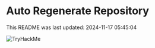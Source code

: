 # Auto Regenerate Repository

This README was last updated: 2024-11-17 05:45:04

 ![TryHackMe](https://tryhackme.com/badge/533634)